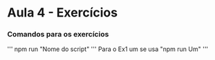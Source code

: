 # Aula 4 - Exercícios

### Comandos para os exercícios
'''
npm run "Nome do script"
'''
Para o Ex1 um se usa "npm run Um"
''' 

